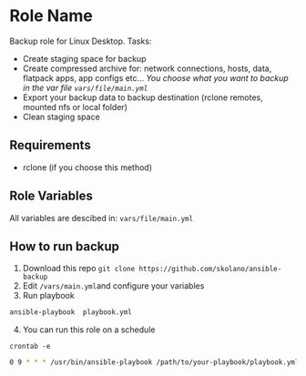 Role Name
=========

Backup role for Linux Desktop. Tasks:
- Create staging space for backup
- Create compressed archive for: network connections, hosts, data, flatpack apps, app configs etc...
  *You choose what you want to backup in the var file `vars/file/main.yml`*
- Export your backup data to backup destination (rclone remotes, mounted nfs or local folder)
- Clean staging space

Requirements
------------

- rclone (if you choose this method)

Role Variables
--------------

All variables are descibed in: `vars/file/main.yml`

How to run backup
----------------
1. Download this repo `git clone https://github.com/skolano/ansible-backup`
2. Edit `/vars/main.yml`and configure your variables
3. Run playbook
```bash
ansible-playbook  playbook.yml
```
4. You can run this role on a schedule

`crontab -e`
```bash
0 9 * * * /usr/bin/ansible-playbook /path/to/your-playbook/playbook.yml
```


